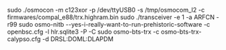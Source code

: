 sudo ./osmocon -m c123xor -p /dev/ttyUSB0 -s /tmp/osmocom_l2 -c firmwares/compal_e88/trx.highram.bin
sudo ./transceiver -e 1 -a ARFCN -r99
sudo osmo-nitb --yes-i-really-want-to-run-prehistoric-software -c openbsc.cfg -l hlr.sqlite3 -P -C
sudo osmo-bts-trx -c osmo-bts-trx-calypso.cfg -d DRSL:DOML:DLAPDM
